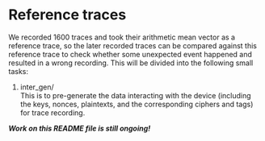 # Reference traces

We recorded 1600 traces and took their arithmetic mean vector as a reference trace, so the later recorded traces can be compared against this reference trace to check whether some unexpected event happened and resulted in a wrong recording. This will be divided into the following small tasks:  

1. inter_gen/  
   This is to pre-generate the data interacting with the device (including the keys, nonces, plaintexts, and the corresponding ciphers and tags) for trace recording.

***Work on this README file is still ongoing!***
<!--
<p>We first provide the Python code that generated all the input data (keys, nonces, plaintexts) for the recording and pre-calculated the corresponding output data (ciphertexts and tags) in the following ZIP file:</p>

<ul>
<li><a href="U-Os/0001_reference/inter_gen_RE.zip">inter_gen_RE.zip (updated 2024-04-15)</a>
</li>
</ul>
-->

<!--
<p>The raw traces were recorded and stored in 10 ZIP files via the following link:</p>

<ul>
<li><a href="U-Os/index.html#RE">Raw traces for the reference set</a>
</li>
</ul>

<p>We used the code in the following ZIP file to generate the reference trace (<a href="U-Os/0001_reference/ref_trace.npy">ref_trace.npy (updated 2024-05-01)</a>):</p>

<ul>
<li><a href="U-Os/0001_reference/preproc_RE.zip">preproc_RE.zip (updated 2024-05-01)</a>
</li>
</ul>



2. preproc/
  a. to copy and compress the recorded traces from the oscilloscope
  b. to find the refrence trace (ref_trace.npy)
  c. some statistic data

3. Raw/
  all the compressed data (zip files) are stored here

Please find the readme.txt files in the sub-directories to check more details.
-->
